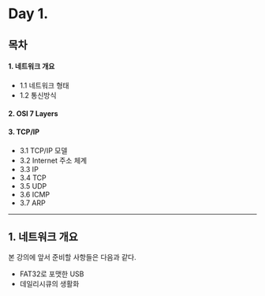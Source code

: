 # Day 1.

## 목차
 
 #### 1. 네트워크 개요
  * 1.1 네트워크 형태
  * 1.2 통신방식
 
 #### 2. OSI 7 Layers
 
 #### 3. TCP/IP
  * 3.1 TCP/IP 모델
  * 3.2 Internet 주소 체계
  * 3.3 IP
  * 3.4 TCP
  * 3.5 UDP
  * 3.6 ICMP
  * 3.7 ARP
 
 ------------
 
 ## 1. 네트워크 개요
 
 본 강의에 앞서 준비할 사항들은 다음과 같다.
 * FAT32로 포맷한 USB
 * 데일리시큐의 생활화
 
